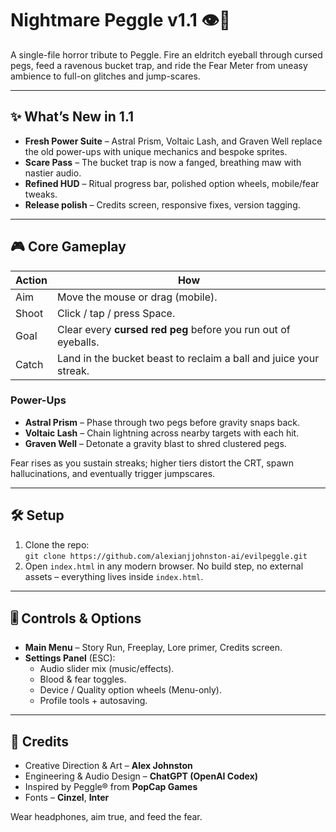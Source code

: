 # Nightmare Peggle v1.1 👁️🎯

A single-file horror tribute to Peggle. Fire an eldritch eyeball through cursed pegs, feed a ravenous bucket trap, and ride the Fear Meter from uneasy ambience to full-on glitches and jump-scares.

---

## ✨ What’s New in 1.1
- **Fresh Power Suite** – Astral Prism, Voltaic Lash, and Graven Well replace the old power-ups with unique mechanics and bespoke sprites.
- **Scare Pass** – The bucket trap is now a fanged, breathing maw with nastier audio.
- **Refined HUD** – Ritual progress bar, polished option wheels, mobile/fear tweaks.
- **Release polish** – Credits screen, responsive fixes, version tagging.

---

## 🎮 Core Gameplay
| Action | How |
| --- | --- |
| Aim | Move the mouse or drag (mobile). |
| Shoot | Click / tap / press Space. |
| Goal | Clear every **cursed red peg** before you run out of eyeballs. |
| Catch | Land in the bucket beast to reclaim a ball and juice your streak. |

### Power-Ups
- **Astral Prism** – Phase through two pegs before gravity snaps back.
- **Voltaic Lash** – Chain lightning across nearby targets with each hit.
- **Graven Well** – Detonate a gravity blast to shred clustered pegs.

Fear rises as you sustain streaks; higher tiers distort the CRT, spawn hallucinations, and eventually trigger jumpscares.

---

## 🛠️ Setup
1. Clone the repo:  
   `git clone https://github.com/alexianjjohnston-ai/evilpeggle.git`
2. Open `index.html` in any modern browser.
No build step, no external assets – everything lives inside `index.html`.

---

## 🎚️ Controls & Options
- **Main Menu** – Story Run, Freeplay, Lore primer, Credits screen.
- **Settings Panel** (ESC):
  - Audio slider mix (music/effects).
  - Blood & fear toggles.
  - Device / Quality option wheels (Menu-only).
  - Profile tools + autosaving.

---

## 👥 Credits
- Creative Direction & Art – **Alex Johnston**
- Engineering & Audio Design – **ChatGPT (OpenAI Codex)**
- Inspired by Peggle® from **PopCap Games**
- Fonts – **Cinzel**, **Inter**

Wear headphones, aim true, and feed the fear.
